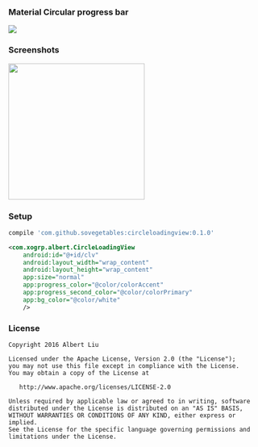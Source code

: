 ### Material Circular progress bar

[![](https://jitpack.io/v/sovegetables/circleloadingview.svg)](https://jitpack.io/#sovegetables/circleloadingview)

### Screenshots
<p align="left">
	<img src="http://www.liuguangbo.com:9020/circleloadingview.gif" width="270">
</p>

### Setup
```gradle
compile 'com.github.sovegetables:circleloadingview:0.1.0'
```

```xml
<com.xogrp.albert.CircleLoadingView
    android:id="@+id/clv"
    android:layout_width="wrap_content"
    android:layout_height="wrap_content"
    app:size="normal"
    app:progress_color="@color/colorAccent"
    app:progress_second_color="@color/colorPrimary"
    app:bg_color="@color/white"
    />
```

### License

```
Copyright 2016 Albert Liu

Licensed under the Apache License, Version 2.0 (the "License");
you may not use this file except in compliance with the License.
You may obtain a copy of the License at

   http://www.apache.org/licenses/LICENSE-2.0

Unless required by applicable law or agreed to in writing, software
distributed under the License is distributed on an "AS IS" BASIS,
WITHOUT WARRANTIES OR CONDITIONS OF ANY KIND, either express or implied.
See the License for the specific language governing permissions and
limitations under the License.
```
